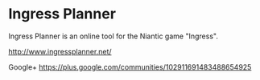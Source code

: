 # Ingress Planner
Ingress Planner is an online tool for the Niantic game "Ingress".

http://www.ingressplanner.net/

Google+ https://plus.google.com/communities/102911691483488654925
